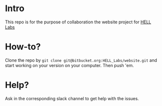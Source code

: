 # Intro
This repo is for the purpose of collaboration the website project for [HELL Labs](http://helllabs.in)

# How-to?
Clone the repo by `git clone git@bitbucket.org:HELL_Labs/website.git` and start working on your version on your computer. Then push 'em.

# Help?
Ask in the corresponding slack channel to get help with the issues.